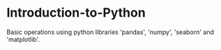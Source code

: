 # Introduction-to-Python

Basic operations using python libraries 'pandas', 'numpy', 'seaborn' and 'matplotlib'.
